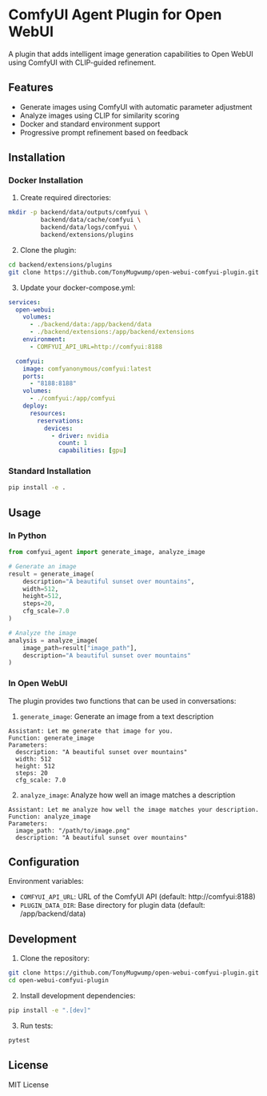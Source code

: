 # ComfyUI Agent Plugin for Open WebUI

A plugin that adds intelligent image generation capabilities to Open WebUI using ComfyUI with CLIP-guided refinement.

## Features

- Generate images using ComfyUI with automatic parameter adjustment
- Analyze images using CLIP for similarity scoring
- Docker and standard environment support
- Progressive prompt refinement based on feedback

## Installation

### Docker Installation

1. Create required directories:
```bash
mkdir -p backend/data/outputs/comfyui \
         backend/data/cache/comfyui \
         backend/data/logs/comfyui \
         backend/extensions/plugins
```

2. Clone the plugin:
```bash
cd backend/extensions/plugins
git clone https://github.com/TonyMugwump/open-webui-comfyui-plugin.git comfyui-agent
```

3. Update your docker-compose.yml:
```yaml
services:
  open-webui:
    volumes:
      - ./backend/data:/app/backend/data
      - ./backend/extensions:/app/backend/extensions
    environment:
      - COMFYUI_API_URL=http://comfyui:8188

  comfyui:
    image: comfyanonymous/comfyui:latest
    ports:
      - "8188:8188"
    volumes:
      - ./comfyui:/app/comfyui
    deploy:
      resources:
        reservations:
          devices:
            - driver: nvidia
              count: 1
              capabilities: [gpu]
```

### Standard Installation

```bash
pip install -e .
```

## Usage

### In Python

```python
from comfyui_agent import generate_image, analyze_image

# Generate an image
result = generate_image(
    description="A beautiful sunset over mountains",
    width=512,
    height=512,
    steps=20,
    cfg_scale=7.0
)

# Analyze the image
analysis = analyze_image(
    image_path=result["image_path"],
    description="A beautiful sunset over mountains"
)
```

### In Open WebUI

The plugin provides two functions that can be used in conversations:

1. `generate_image`: Generate an image from a text description
```
Assistant: Let me generate that image for you.
Function: generate_image
Parameters:
  description: "A beautiful sunset over mountains"
  width: 512
  height: 512
  steps: 20
  cfg_scale: 7.0
```

2. `analyze_image`: Analyze how well an image matches a description
```
Assistant: Let me analyze how well the image matches your description.
Function: analyze_image
Parameters:
  image_path: "/path/to/image.png"
  description: "A beautiful sunset over mountains"
```

## Configuration

Environment variables:
- `COMFYUI_API_URL`: URL of the ComfyUI API (default: http://comfyui:8188)
- `PLUGIN_DATA_DIR`: Base directory for plugin data (default: /app/backend/data)

## Development

1. Clone the repository:
```bash
git clone https://github.com/TonyMugwump/open-webui-comfyui-plugin.git
cd open-webui-comfyui-plugin
```

2. Install development dependencies:
```bash
pip install -e ".[dev]"
```

3. Run tests:
```bash
pytest
```

## License

MIT License

